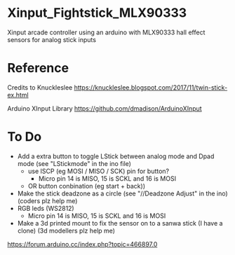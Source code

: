 # Xinput_Fightstick_MLX90333
Xinput arcade controller using an arduino with MLX90333 hall effect sensors for analog stick inputs

# Reference
Credits to Knuckleslee
https://knuckleslee.blogspot.com/2017/11/twin-stick-ex.html

Arduino XInput Library
https://github.com/dmadison/ArduinoXInput

# To Do
- Add a extra button to toggle LStick between analog mode and Dpad mode (see "LStickmode" in the ino file) 
  * use ISCP (eg MOSI / MISO / SCK) pin for button?
    * Micro pin 14 is MISO, 15 is SCKL and 16 is MOSI
  * OR button conbination (eg start + back))
- Make the stick deadzone as a circle (see "//Deadzone Adjust" in the ino) (coders plz help me) 
- RGB leds (WS2812) 
    * Micro pin 14 is MISO, 15 is SCKL and 16 is MOSI
- Make a 3d printed mount to fix the sensor on to a sanwa stick (I have a clone) (3d modellers plz help me) 

https://forum.arduino.cc/index.php?topic=466897.0
